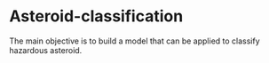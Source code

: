 # Asteroid-classification
The main objective is to build a model that can be applied to classify hazardous asteroid. 
